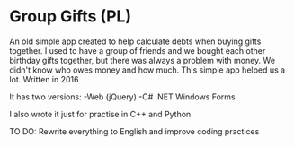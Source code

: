 # Group Gifts (PL)
An old simple app created to help calculate debts when buying gifts together.
I used to have a group of friends and we bought each other birthday gifts together, but there was always a problem with money. We didn't know who owes money and how much. This simple app helped us a lot.
Written in 2016

It has two versions:
-Web (jQuery)
-C# .NET Windows Forms

I also wrote it just for practise in C++ and Python

TO DO:
Rewrite everything to English and improve coding practices